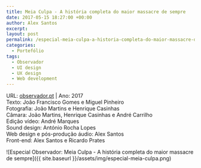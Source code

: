 ```yaml
---
title: Meia Culpa - A história completa do maior massacre de sempre
date: 2017-05-15 18:27:00 +00:00
author: Alex Santos
excerpt:
layout: post
permalink: /especial-meia-culpa-a-historia-completa-do-maior-massacre-de-sempre-observador
categories:
  - Portefólio
tags:
  - Observador
  - UI design
  - UX design
  - Web development
---
```

<p>URL: <a href="http://observador.pt/especiais/meia-culpa-a-historia-completa-do-maior-massacre-de-sempre/" target="_blank" rel="noopener noreferrer">observador.pt</a> | Ano: 2017<br>
Texto: João Francisco Gomes e Miguel Pinheiro<br>
Fotografia: João Martins e Henrique Casinhas<br>
Câmara: João Martins, Henrique Casinhas e André Carrilho<br>
Edição vídeo: André Marques<br>
Sound design: António Rocha Lopes<br>
Web design e pós-produção áudio: Alex Santos<br>
Front-end: Alex Santos e Ricardo Prates</p>

![Especial Observador: Meia Culpa - A história completa do maior massacre de sempre]({{ site.baseurl }}/assets/img/especial-meia-culpa.png)